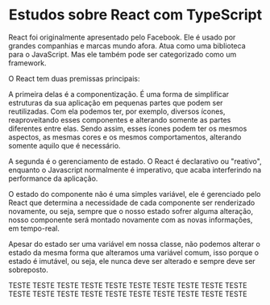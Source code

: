 **<h1 align="center">Estudos sobre React com TypeScript</h1>**

React foi originalmente apresentado pelo Facebook. Ele é usado por grandes companhias e marcas mundo afora. Atua como uma biblioteca para o JavaScript. Mas ele também pode ser categorizado como um framework.

O React tem duas premissas principais:

A primeira delas é a componentização. É uma forma de simplificar estruturas da sua aplicação em pequenas partes que podem ser reutilizadas. Com ela podemos ter, por exemplo, diversos ícones, reaproveitando esses componentes e alterando somente as partes diferentes entre elas. Sendo assim, esses ícones podem ter os mesmos aspectos, as mesmas cores e os mesmos comportamentos, alterando somente aquilo que é necessário.

A segunda é o gerenciamento de estado. O React é declarativo ou "reativo", enquanto o Javascript normalmente é imperativo, que acaba interferindo na performance da aplicação.

O estado do componente não é uma simples variável, ele é gerenciado pelo React que determina a necessidade de cada componente ser renderizado novamente, ou seja, sempre que o nosso estado sofrer alguma alteração, nosso componente será montado novamente com as novas informações, em tempo-real.

Apesar do estado ser uma variável em nossa classe, não podemos alterar o estado da mesma forma que alteramos uma variável comum, isso porque o estado é imutável, ou seja, ele nunca deve ser alterado e sempre deve ser sobreposto.


TESTE TESTE TESTE TESTE TESTE TESTE TESTE TESTE TESTE TESTE TESTE TESTE TESTE TESTE TESTE TESTE TESTE TESTE TESTE TESTE

